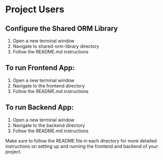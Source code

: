 # Project Users

## Configure the Shared ORM Library
1. Open a new terminal window
2. Navigate to shared-orm-library directory
3. Follow the README.md instructions

## To run Frontend App:

1. Open a new terminal window
2. Navigate to the frontend directory
3. Follow the README.md instructions

## To run Backend App:

1. Open a new terminal window
2. Navigate to the backend directory
3. Follow the README.md instructions


Make sure to follow the README file in each directory for more detailed instructions on setting up and running the frontend and backend of your project.